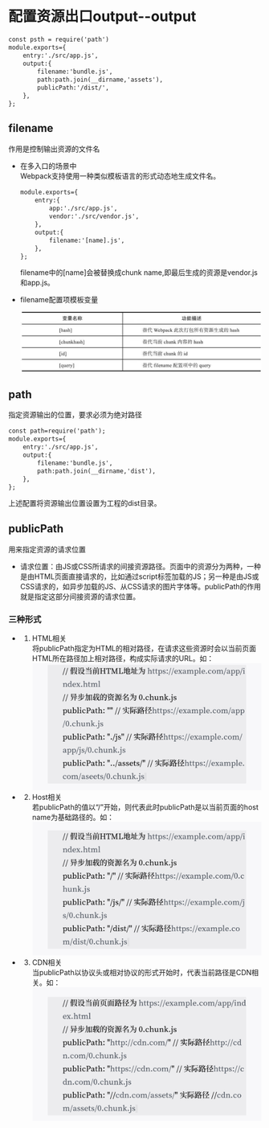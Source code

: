 # 配置资源出口output--output
```
const psth = require('path')
module.exports={
    entry:'./src/app.js',
    output:{
        filename:'bundle.js',
        path:path.join(__dirname,'assets'),
        publicPath:'/dist/',
    },
};
```
## filename
作用是控制输出资源的文件名  
- 在多入口的场景中  
  Webpack支持使用一种类似模板语言的形式动态地生成文件名。
  ```
  module.exports={
      entry:{
          app:'./src/app.js',
          vendor:'./src/vendor.js',
      },
      output:{
          filename:'[name].js',
      },
  };
  ```
  filename中的[name]会被替换成chunk name,即最后生成的资源是vendor.js和app.js。
- filename配置项模板变量   
   
  ![](img/配置项模板变量.jpg)

## path
指定资源输出的位置，要求必须为绝对路径
```
const path=require('path');
module.exports={
    entry:'./src/app.js',
    output:{
        filename:'bundle.js',
        path:path.join(__dirname,'dist'),
    },
};
```
上述配置将资源输出位置设置为工程的dist目录。
## publicPath
用来指定资源的请求位置
- 请求位置：由JS或CSS所请求的间接资源路径。页面中的资源分为两种，一种是由HTML页面直接请求的，比如通过script标签加载的JS；另一种是由JS或CSS请求的，如异步加载的JS、从CSS请求的图片字体等。publicPath的作用就是指定这部分间接资源的请求位置。  
### 三种形式
- 1. HTML相关  
  将publicPath指定为HTML的相对路径，在请求这些资源时会以当前页面HTML所在路径加上相对路径，构成实际请求的URL。如：  
  ![](img/HTML.png)
- 2. Host相关  
  若publicPath的值以“/”开始，则代表此时publicPath是以当前页面的host name为基础路径的。如：  
  ![](img/Host.png)
- 3. CDN相关  
  当publicPath以协议头或相对协议的形式开始时，代表当前路径是CDN相关。如：  
  ![](img/CDN.png)
